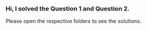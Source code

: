 ### Hi, I solved the Question 1 and Question 2.    
Please open the respective folders to see the solutions.
